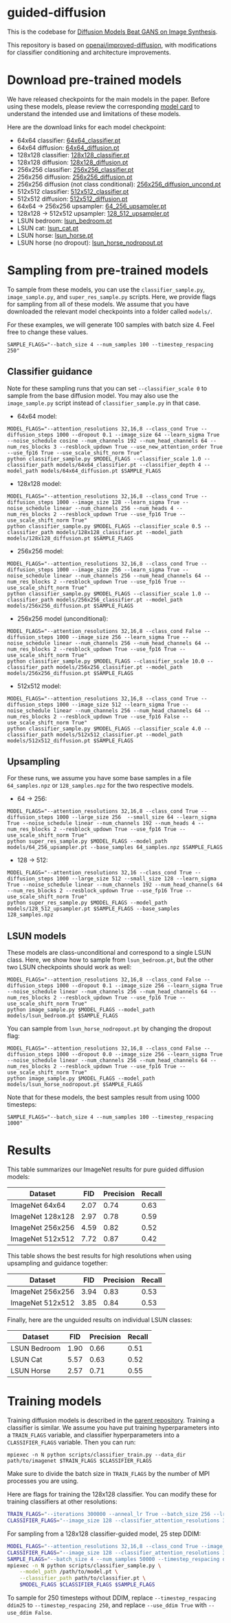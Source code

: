 # guided-diffusion

This is the codebase for [Diffusion Models Beat GANS on Image Synthesis](http://arxiv.org/abs/2105.05233).

This repository is based on [openai/improved-diffusion](https://github.com/openai/improved-diffusion), with modifications for classifier conditioning and architecture improvements.

# Download pre-trained models

We have released checkpoints for the main models in the paper. Before using these models, please review the corresponding [model card](model-card.md) to understand the intended use and limitations of these models.

Here are the download links for each model checkpoint:

 * 64x64 classifier: [64x64_classifier.pt](https://openaipublic.blob.core.windows.net/diffusion/jul-2021/64x64_classifier.pt)
 * 64x64 diffusion: [64x64_diffusion.pt](https://openaipublic.blob.core.windows.net/diffusion/jul-2021/64x64_diffusion.pt)
 * 128x128 classifier: [128x128_classifier.pt](https://openaipublic.blob.core.windows.net/diffusion/jul-2021/128x128_classifier.pt)
 * 128x128 diffusion: [128x128_diffusion.pt](https://openaipublic.blob.core.windows.net/diffusion/jul-2021/128x128_diffusion.pt)
 * 256x256 classifier: [256x256_classifier.pt](https://openaipublic.blob.core.windows.net/diffusion/jul-2021/256x256_classifier.pt)
 * 256x256 diffusion: [256x256_diffusion.pt](https://openaipublic.blob.core.windows.net/diffusion/jul-2021/256x256_diffusion.pt)
 * 256x256 diffusion (not class conditional): [256x256_diffusion_uncond.pt](https://openaipublic.blob.core.windows.net/diffusion/jul-2021/256x256_diffusion_uncond.pt)
 * 512x512 classifier: [512x512_classifier.pt](https://openaipublic.blob.core.windows.net/diffusion/jul-2021/512x512_classifier.pt)
 * 512x512 diffusion: [512x512_diffusion.pt](https://openaipublic.blob.core.windows.net/diffusion/jul-2021/512x512_diffusion.pt)
 * 64x64 -&gt; 256x256 upsampler: [64_256_upsampler.pt](https://openaipublic.blob.core.windows.net/diffusion/jul-2021/64_256_upsampler.pt)
 * 128x128 -&gt; 512x512 upsampler: [128_512_upsampler.pt](https://openaipublic.blob.core.windows.net/diffusion/jul-2021/128_512_upsampler.pt)
 * LSUN bedroom: [lsun_bedroom.pt](https://openaipublic.blob.core.windows.net/diffusion/jul-2021/lsun_bedroom.pt)
 * LSUN cat: [lsun_cat.pt](https://openaipublic.blob.core.windows.net/diffusion/jul-2021/lsun_cat.pt)
 * LSUN horse: [lsun_horse.pt](https://openaipublic.blob.core.windows.net/diffusion/jul-2021/lsun_horse.pt)
 * LSUN horse (no dropout): [lsun_horse_nodropout.pt](https://openaipublic.blob.core.windows.net/diffusion/jul-2021/lsun_horse_nodropout.pt)

# Sampling from pre-trained models

To sample from these models, you can use the `classifier_sample.py`, `image_sample.py`, and `super_res_sample.py` scripts.
Here, we provide flags for sampling from all of these models.
We assume that you have downloaded the relevant model checkpoints into a folder called `models/`.

For these examples, we will generate 100 samples with batch size 4. Feel free to change these values.

```
SAMPLE_FLAGS="--batch_size 4 --num_samples 100 --timestep_respacing 250"
```

## Classifier guidance

Note for these sampling runs that you can set `--classifier_scale 0` to sample from the base diffusion model.
You may also use the `image_sample.py` script instead of `classifier_sample.py` in that case.

 * 64x64 model:

```
MODEL_FLAGS="--attention_resolutions 32,16,8 --class_cond True --diffusion_steps 1000 --dropout 0.1 --image_size 64 --learn_sigma True --noise_schedule cosine --num_channels 192 --num_head_channels 64 --num_res_blocks 3 --resblock_updown True --use_new_attention_order True --use_fp16 True --use_scale_shift_norm True"
python classifier_sample.py $MODEL_FLAGS --classifier_scale 1.0 --classifier_path models/64x64_classifier.pt --classifier_depth 4 --model_path models/64x64_diffusion.pt $SAMPLE_FLAGS
```

 * 128x128 model:

```
MODEL_FLAGS="--attention_resolutions 32,16,8 --class_cond True --diffusion_steps 1000 --image_size 128 --learn_sigma True --noise_schedule linear --num_channels 256 --num_heads 4 --num_res_blocks 2 --resblock_updown True --use_fp16 True --use_scale_shift_norm True"
python classifier_sample.py $MODEL_FLAGS --classifier_scale 0.5 --classifier_path models/128x128_classifier.pt --model_path models/128x128_diffusion.pt $SAMPLE_FLAGS
```

 * 256x256 model:

```
MODEL_FLAGS="--attention_resolutions 32,16,8 --class_cond True --diffusion_steps 1000 --image_size 256 --learn_sigma True --noise_schedule linear --num_channels 256 --num_head_channels 64 --num_res_blocks 2 --resblock_updown True --use_fp16 True --use_scale_shift_norm True"
python classifier_sample.py $MODEL_FLAGS --classifier_scale 1.0 --classifier_path models/256x256_classifier.pt --model_path models/256x256_diffusion.pt $SAMPLE_FLAGS
```

 * 256x256 model (unconditional):

```
MODEL_FLAGS="--attention_resolutions 32,16,8 --class_cond False --diffusion_steps 1000 --image_size 256 --learn_sigma True --noise_schedule linear --num_channels 256 --num_head_channels 64 --num_res_blocks 2 --resblock_updown True --use_fp16 True --use_scale_shift_norm True"
python classifier_sample.py $MODEL_FLAGS --classifier_scale 10.0 --classifier_path models/256x256_classifier.pt --model_path models/256x256_diffusion.pt $SAMPLE_FLAGS
```

 * 512x512 model:

```
MODEL_FLAGS="--attention_resolutions 32,16,8 --class_cond True --diffusion_steps 1000 --image_size 512 --learn_sigma True --noise_schedule linear --num_channels 256 --num_head_channels 64 --num_res_blocks 2 --resblock_updown True --use_fp16 False --use_scale_shift_norm True"
python classifier_sample.py $MODEL_FLAGS --classifier_scale 4.0 --classifier_path models/512x512_classifier.pt --model_path models/512x512_diffusion.pt $SAMPLE_FLAGS
```

## Upsampling

For these runs, we assume you have some base samples in a file `64_samples.npz` or `128_samples.npz` for the two respective models.

 * 64 -&gt; 256:

```
MODEL_FLAGS="--attention_resolutions 32,16,8 --class_cond True --diffusion_steps 1000 --large_size 256  --small_size 64 --learn_sigma True --noise_schedule linear --num_channels 192 --num_heads 4 --num_res_blocks 2 --resblock_updown True --use_fp16 True --use_scale_shift_norm True"
python super_res_sample.py $MODEL_FLAGS --model_path models/64_256_upsampler.pt --base_samples 64_samples.npz $SAMPLE_FLAGS
```

 * 128 -&gt; 512:

```
MODEL_FLAGS="--attention_resolutions 32,16 --class_cond True --diffusion_steps 1000 --large_size 512 --small_size 128 --learn_sigma True --noise_schedule linear --num_channels 192 --num_head_channels 64 --num_res_blocks 2 --resblock_updown True --use_fp16 True --use_scale_shift_norm True"
python super_res_sample.py $MODEL_FLAGS --model_path models/128_512_upsampler.pt $SAMPLE_FLAGS --base_samples 128_samples.npz
```

## LSUN models

These models are class-unconditional and correspond to a single LSUN class. Here, we show how to sample from `lsun_bedroom.pt`, but the other two LSUN checkpoints should work as well:

```
MODEL_FLAGS="--attention_resolutions 32,16,8 --class_cond False --diffusion_steps 1000 --dropout 0.1 --image_size 256 --learn_sigma True --noise_schedule linear --num_channels 256 --num_head_channels 64 --num_res_blocks 2 --resblock_updown True --use_fp16 True --use_scale_shift_norm True"
python image_sample.py $MODEL_FLAGS --model_path models/lsun_bedroom.pt $SAMPLE_FLAGS
```

You can sample from `lsun_horse_nodropout.pt` by changing the dropout flag:

```
MODEL_FLAGS="--attention_resolutions 32,16,8 --class_cond False --diffusion_steps 1000 --dropout 0.0 --image_size 256 --learn_sigma True --noise_schedule linear --num_channels 256 --num_head_channels 64 --num_res_blocks 2 --resblock_updown True --use_fp16 True --use_scale_shift_norm True"
python image_sample.py $MODEL_FLAGS --model_path models/lsun_horse_nodropout.pt $SAMPLE_FLAGS
```

Note that for these models, the best samples result from using 1000 timesteps:

```
SAMPLE_FLAGS="--batch_size 4 --num_samples 100 --timestep_respacing 1000"
```

# Results

This table summarizes our ImageNet results for pure guided diffusion models:

| Dataset          | FID  | Precision | Recall |
|------------------|------|-----------|--------|
| ImageNet 64x64   | 2.07 | 0.74      | 0.63   |
| ImageNet 128x128 | 2.97 | 0.78      | 0.59   |
| ImageNet 256x256 | 4.59 | 0.82      | 0.52   |
| ImageNet 512x512 | 7.72 | 0.87      | 0.42   |

This table shows the best results for high resolutions when using upsampling and guidance together:

| Dataset          | FID  | Precision | Recall |
|------------------|------|-----------|--------|
| ImageNet 256x256 | 3.94 | 0.83      | 0.53   |
| ImageNet 512x512 | 3.85 | 0.84      | 0.53   |

Finally, here are the unguided results on individual LSUN classes:

| Dataset      | FID  | Precision | Recall |
|--------------|------|-----------|--------|
| LSUN Bedroom | 1.90 | 0.66      | 0.51   |
| LSUN Cat     | 5.57 | 0.63      | 0.52   |
| LSUN Horse   | 2.57 | 0.71      | 0.55   |

# Training models

Training diffusion models is described in the [parent repository](https://github.com/openai/improved-diffusion). Training a classifier is similar. We assume you have put training hyperparameters into a `TRAIN_FLAGS` variable, and classifier hyperparameters into a `CLASSIFIER_FLAGS` variable. Then you can run:

```
mpiexec -n N python scripts/classifier_train.py --data_dir path/to/imagenet $TRAIN_FLAGS $CLASSIFIER_FLAGS
```

Make sure to divide the batch size in `TRAIN_FLAGS` by the number of MPI processes you are using.

Here are flags for training the 128x128 classifier. You can modify these for training classifiers at other resolutions:

```sh
TRAIN_FLAGS="--iterations 300000 --anneal_lr True --batch_size 256 --lr 3e-4 --save_interval 10000 --weight_decay 0.05"
CLASSIFIER_FLAGS="--image_size 128 --classifier_attention_resolutions 32,16,8 --classifier_depth 2 --classifier_width 128 --classifier_pool attention --classifier_resblock_updown True --classifier_use_scale_shift_norm True"
```

For sampling from a 128x128 classifier-guided model, 25 step DDIM:

```sh
MODEL_FLAGS="--attention_resolutions 32,16,8 --class_cond True --image_size 128 --learn_sigma True --num_channels 256 --num_heads 4 --num_res_blocks 2 --resblock_updown True --use_fp16 True --use_scale_shift_norm True"
CLASSIFIER_FLAGS="--image_size 128 --classifier_attention_resolutions 32,16,8 --classifier_depth 2 --classifier_width 128 --classifier_pool attention --classifier_resblock_updown True --classifier_use_scale_shift_norm True --classifier_scale 1.0 --classifier_use_fp16 True"
SAMPLE_FLAGS="--batch_size 4 --num_samples 50000 --timestep_respacing ddim25 --use_ddim True"
mpiexec -n N python scripts/classifier_sample.py \
    --model_path /path/to/model.pt \
    --classifier_path path/to/classifier.pt \
    $MODEL_FLAGS $CLASSIFIER_FLAGS $SAMPLE_FLAGS
```

To sample for 250 timesteps without DDIM, replace `--timestep_respacing ddim25` to `--timestep_respacing 250`, and replace `--use_ddim True` with `--use_ddim False`.
